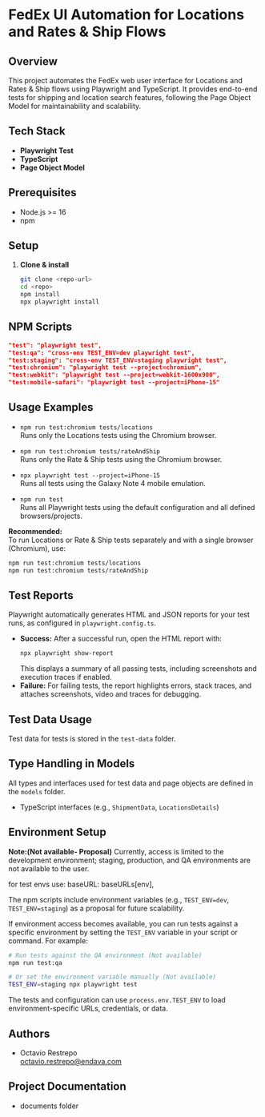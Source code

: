 # FedEx UI Automation for Locations and Rates & Ship Flows

## Overview

This project automates the FedEx web user interface for Locations and Rates & Ship flows using Playwright and TypeScript. It provides  end-to-end tests for shipping and location search features, following the Page Object Model for maintainability and scalability.

## Tech Stack

- **Playwright Test** 
- **TypeScript**  
- **Page Object Model** 

## Prerequisites

- Node.js >= 16  
- npm  

## Setup

1. **Clone & install**
    ```bash
    git clone <repo-url>
    cd <repo>
    npm install
    npx playwright install
    ```

## NPM Scripts

```json
"test": "playwright test",
"test:qa": "cross-env TEST_ENV=dev playwright test",
"test:staging": "cross-env TEST_ENV=staging playwright test",
"test:chromium": "playwright test --project=chromium",
"test:webkit": "playwright test --project=webkit-1600x900",
"test:mobile-safari": "playwright test --project=iPhone-15"
```

## Usage Examples

- `npm run test:chromium tests/locations`  
  Runs only the Locations tests using the Chromium browser.

- `npm run test:chromium tests/rateAndShip`  
  Runs only the Rate & Ship tests using the Chromium browser.

- `npx playwright test --project=iPhone-15`  
  Runs all tests using the Galaxy Note 4 mobile emulation.

- `npm run test`  
  Runs all Playwright tests using the default configuration and all defined browsers/projects.

**Recommended:**  
To run Locations or Rate & Ship tests separately and with a single browser (Chromium), use:
```bash
npm run test:chromium tests/locations
npm run test:chromium tests/rateAndShip
```

## Test Reports

Playwright automatically generates HTML and JSON reports for your test runs, as configured in `playwright.config.ts`.  
- **Success:** After a successful run, open the HTML report with:
    ```bash
    npx playwright show-report
    ```
    This displays a summary of all passing tests, including screenshots and execution traces if enabled.
- **Failure:** For failing tests, the report highlights errors, stack traces, and attaches screenshots, video and traces for debugging.  

## Test Data Usage

Test data for tests is stored in the `test-data` folder.  

## Type Handling in Models

All types and interfaces used for test data and page objects are defined in the `models` folder.  
- TypeScript interfaces (e.g., `ShipmentData`, `LocationsDetails`) 

## Environment Setup

**Note:(Not available- Proposal)** Currently, access is limited to the development environment; staging, production, and QA environments are not available to the user.

for test envs use: baseURL: baseURLs[env],

The npm scripts include environment variables (e.g., `TEST_ENV=dev`, `TEST_ENV=staging`) as a proposal for future scalability.  

If environment access becomes available, you can run tests against a specific environment by setting the `TEST_ENV` variable in your script or command. For example:

```bash
# Run tests against the QA environment (Not available)
npm run test:qa

# Or set the environment variable manually (Not available)
TEST_ENV=staging npx playwright test
```

The tests and configuration can use `process.env.TEST_ENV` to load environment-specific URLs, credentials, or data.

## Authors

- Octavio Restrepo  
  [octavio.restrepo@endava.com](mailto:octavio.restrepo@endava.com)

## Project Documentation

- documents folder